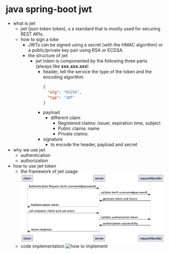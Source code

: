 # java spring-boot jwt

* what is jwt
  * jwt (json token token), s a standard that is mostly used for securing REST APIs.
  * how to sign a toke
    * JWTs can be signed using a secret (with the HMAC algorithm) or a public/private key pair using RSA or ECDSA.
    * the structure of jwt
      * jwt token is componented by the following three parts (always like ***xxx.xxx.xxx***)
        * header, tell the service the type of the token and the encoding algorithm
          ```json
          {
            "alg": "HS256",
            "typ": "JWT"
          }
          ```
        * payload
          * different claim
            * Registered claims: issuer, expiration time, subject
            * Public claims: name
            * Private claims: 
        * signature
          * to encode the header, payload and secret
* why we use jwt
  * authentication
  * authorization
* how to use jwt token
  * the framework of jwt usage
  ![sequence diagram of jwt usage](./jwt-seq-diagram.png)
  * code implementation
  ![how to implement](https://user-images.githubusercontent.com/6279298/163708514-6dc26c53-0fab-4b0e-8052-f71224ec23a9.png)
